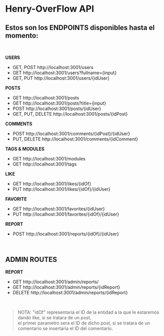 # Henry-OverFlow API

## Estos son los ENDPOINTS disponibles hasta el momento:
<br/>

__USERS__

  - GET, POST http://localhost:3001/users
  - GET http://localhost:3001/users?fullname={input}
  - GET, PUT http://localhost:3001/users/{idUser}

__POSTS__

  - GET http://localhost:3001/posts
  - GET http://localhost:3001/posts?title={input}
  - POST http://localhost:3001/posts/{idUser}
  - GET, PUT, DELETE http://localhost:3001/posts/{idPost}
  
__COMMENTS__

  - POST http://localhost:3001/comments/{idPost}/{idUser}
  - PUT, DELETE http://localhost:3001/comments/{idComment}

__TAGS & MODULES__

  - GET http://localhost:3001/modules
  - GET http://localhost:3001/tags

__LIKE__

  - GET http://localhost:3001/likes/{idOf}
  - PUT http://localhost:3001/likes/{idOf}/{idUser}

__FAVORITE__

  - GET http://localhost:3001/favorites/{idUser}
  - PUT http://localhost:3001/favorites/{idOf}/{idUser}

__REPORT__

  - POST http://localhost:3001/reports/{idOf}/{idUser}

<br/>

## <b> ADMIN ROUTES </b>

__REPORT__

  - GET http://localhost:3001/admin/reports/
  - GET http://localhost:3001/admin/reports/{idReport}
  - DELETE http://localhost:3001/admin/reports/{idReport}

<br/>

> NOTA: "idOf" representaria el ID de la entidad a la que le estaremos dando like, si se tratara de un post, <br/> el primer parametro sera el ID de dicho post, si se tratara de un comentario se insertaria el ID del comentario.

